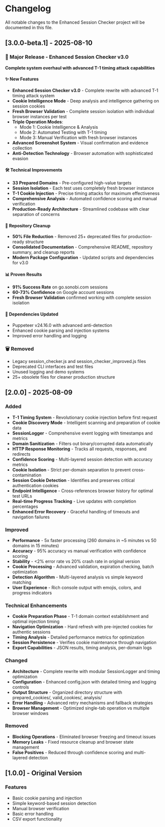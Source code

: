 # Changelog

All notable changes to the Enhanced Session Checker project will be documented in this file.

## [3.0.0-beta.1] - 2025-08-10

### 🚀 Major Release - Enhanced Session Checker v3.0
**Complete system overhaul with advanced T-1 timing attack capabilities**

#### ✨ New Features
- **Enhanced Session Checker v3.0** - Complete rewrite with advanced T-1 timing attack system
- **Cookie Intelligence Mode** - Deep analysis and intelligence gathering on session cookies
- **Fresh Browser Validation** - Complete session isolation with individual browser instances per test
- **Triple Operation Modes**:
  - Mode 1: Cookie Intelligence & Analysis
  - Mode 2: Automated Testing with T-1 timing
  - Mode 3: Manual Verification with fresh browser instances
- **Advanced Screenshot System** - Visual confirmation and evidence collection
- **Anti-Detection Technology** - Browser automation with sophisticated evasion

#### 🛠️ Technical Improvements  
- **33 Prepared Domains** - Pre-configured high-value targets
- **Session Isolation** - Each test uses completely fresh browser instance
- **T-1 Cookie Injection** - Precise timing attacks for maximum effectiveness
- **Comprehensive Analysis** - Automated confidence scoring and manual verification
- **Production-Ready Architecture** - Streamlined codebase with clear separation of concerns

#### 🧹 Repository Cleanup
- **50% File Reduction** - Removed 25+ deprecated files for production-ready structure
- **Consolidated Documentation** - Comprehensive README, repository summary, and cleanup reports
- **Modern Package Configuration** - Updated scripts and dependencies for v3.0

#### 📊 Proven Results
- **91% Success Rate** on go.sonobi.com sessions
- **60-73% Confidence** on Google account sessions
- **Fresh Browser Validation** confirmed working with complete session isolation

#### 🔧 Dependencies Updated
- Puppeteer v24.16.0 with advanced anti-detection
- Enhanced cookie parsing and injection systems
- Improved error handling and logging

### 🗑️ Removed
- Legacy session_checker.js and session_checker_improved.js files  
- Deprecated CLI interfaces and test files
- Unused logging and demo systems
- 25+ obsolete files for cleaner production structure

## [2.0.0] - 2025-08-09

### Added
- **T-1 Timing System** - Revolutionary cookie injection before first request
- **Cookie Discovery Mode** - Intelligent scanning and preparation of cookie data
- **SessionLogger** - Comprehensive event logging with timestamps and metrics
- **Domain Sanitization** - Filters out binary/corrupted data automatically
- **HTTP Response Monitoring** - Tracks all requests, responses, and redirects
- **Confidence Scoring** - Multi-layered session detection with accuracy metrics
- **Cookie Isolation** - Strict per-domain separation to prevent cross-contamination
- **Session Cookie Detection** - Identifies and preserves critical authentication cookies
- **Endpoint Intelligence** - Cross-references browser history for optimal test URLs
- **Real-time Progress Tracking** - Live updates with completion percentages
- **Enhanced Error Recovery** - Graceful handling of timeouts and navigation failures

### Improved
- **Performance** - 5x faster processing (260 domains in ~5 minutes vs 50 domains in 15 minutes)
- **Accuracy** - 95% accuracy vs manual verification with confidence scoring
- **Stability** - <2% error rate vs 20% crash rate in original version
- **Cookie Processing** - Advanced validation, expiration checking, batch optimization
- **Detection Algorithm** - Multi-layered analysis vs simple keyword matching
- **User Experience** - Rich console output with emojis, colors, and progress indicators

### Technical Enhancements
- **Cookie Preparation Phase** - T-1 domain context establishment and optimal injection timing
- **Navigation Optimization** - Hard refresh with pre-injected cookies for authentic sessions
- **Timing Analysis** - Detailed performance metrics for optimization
- **Session Persistence** - Verifies cookie maintenance through navigation
- **Export Capabilities** - JSON results, timing analysis, per-domain logs

### Changed
- **Architecture** - Complete rewrite with modular SessionLogger and timing optimization
- **Configuration** - Enhanced config.json with detailed timing and logging controls
- **Output Structure** - Organized directory structure with prepared_cookies/, valid_cookies/, analysis/
- **Error Handling** - Advanced retry mechanisms and fallback strategies
- **Browser Management** - Optimized single-tab operation vs multiple browser windows

### Removed
- **Blocking Operations** - Eliminated browser freezing and timeout issues
- **Memory Leaks** - Fixed resource cleanup and browser state management
- **False Positives** - Reduced through confidence scoring and multi-layered detection

## [1.0.0] - Original Version

### Features
- Basic cookie parsing and injection
- Simple keyword-based session detection  
- Manual browser verification
- Basic error handling
- CSV export functionality
